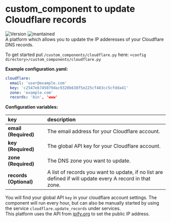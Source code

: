# custom_component to update Cloudflare records
![Version](https://img.shields.io/badge/version-2.0.1-green.svg?style=for-the-badge) ![mantained](https://img.shields.io/maintenance/yes/2018.svg?style=for-the-badge)   
A platform which allows you to update the IP adderesses of your Cloudflare DNS records.
  
To get started put `/custom_components/cloudflare.py` here:
`<config directory>/custom_components/cloudflare.py`  
  
**Example configuration.yaml:**
```yaml
cloudflare:
  email: 'user@example.com'
  key: 'c2547eb745079dac9320b638f5e225cf483cc5cfdda41'
  zone: 'example.com'
  records: 'bin', 'www'
```
**Configuration variables:**  
  
key | description  
:--- | :---  
**email (Required)** | The email address for your Cloudflare account.  
**key (Required)** | The global API key for your Cloudflare account.  
**zone (Required)** | The DNS zone you want to update.  
**records (Optional)** | A list of records you want to update, if no list are defined if will update every A record in that zone.  
  
You will find your global API `key` in your cloudflare account settings.
The component will run every hour, but can also be manually started by using the service `cloudflare.update_records` under services.  
This platform uses the API from [ipify.org](https://www.ipify.org/) to set the public IP address.